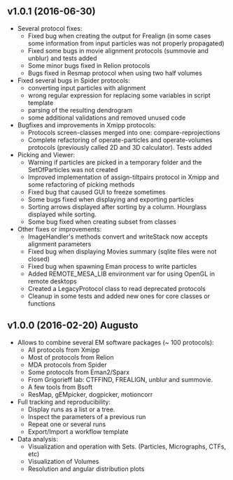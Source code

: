 
## v1.0.1 (2016-06-30) 

- Several protocol fixes:
   - Fixed bug when creating the output for Frealign (in some cases some information from input particles was not properly propagated)
   - Fixed some bugs in movie alignment protocols (summovie and unblur) and tests added
   - Some minor bugs fixed in Relion protocols
   - Bugs fixed in Resmap protocol when using two half volumes
- Fixed several bugs in Spider protocols: 
   - converting input particles with alignment 
   - wrong regular expression for replacing some variables in script template
   - parsing of the resulting dendrogram
   - some additional validations and removed unused code
- Bugfixes and improvements in Xmipp protocols:
   - Protocols screen-classes merged into one: compare-reprojections
   - Complete refactoring of operate-particles and operate-volumes protocols (previously called 2D and 3D calculator). Tests added
- Picking and Viewer: 
   - Warning if particles are picked in a temporary folder and the SetOfParticles was not created
   - Improved implementation of assign-tiltpairs protocol in Xmipp and some refactoring of picking methods
   - Fixed bug that caused GUI to freeze sometimes
   - Some bugs fixed when displaying and exporting particles
   - Sorting arrows displayed after sorting by a column. Hourglass displayed while sorting.
   - Some bug fixed when creating subset from classes
- Other fixes or improvements:
   - ImageHandler's methods convert and writeStack now accepts alignment parameters
   - Fixed bug when displaying Movies summary (sqlite files were not closed)
   - Fixed bug when spawning Eman process to write particles
   - Added REMOTE_MESA_LIB environment var for using OpenGL in remote desktops
   - Created a LegacyProtocol class to read deprecated protocols
   - Cleanup in some tests and added new ones for core classes or functions

## v1.0.0 (2016-02-20) Augusto

- Allows to combine several EM software packages (~ 100 protocols):
  - All protocols from Xmipp 
  - Most of protocols from Relion
  - MDA protocols from Spider
  - Some protocols from Eman2/Sparx
  - From Grigorieff lab: CTFFIND, FREALIGN, unblur and summovie.
  - A few tools from Bsoft
  - ResMap, gEMpicker, dogpicker, motioncorr
- Full tracking and reproducibility:
  - Display runs as a list or a tree.
  - Inspect the parameters of a previous run
  - Repeat one or several runs
  - Export/Import a workflow template
- Data analysis:
  - Visualization and operation with Sets. (Particles, Micrographs, CTFs, etc)
  - Visualization of Volumes
  - Resolution and angular distribution plots
